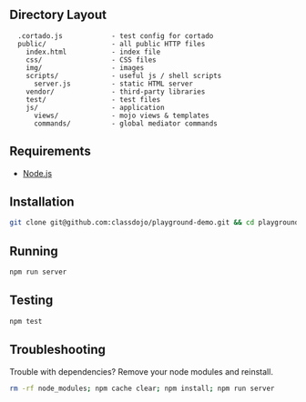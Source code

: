## Directory Layout


```
  .cortado.js            - test config for cortado
  public/                - all public HTTP files
    index.html           - index file
    css/                 - CSS files
    img/                 - images
    scripts/             - useful js / shell scripts
      server.js          - static HTML server
    vendor/              - third-party libraries
    test/                - test files
    js/                  - application
      views/             - mojo views & templates
      commands/          - global mediator commands
```


## Requirements

- [Node.js](http://nodejs.org)

## Installation

```bash
git clone git@github.com:classdojo/playground-demo.git && cd playground-demo && npm install;
```

## Running

```bash
npm run server
```

## Testing

```bash
npm test
```

## Troubleshooting

Trouble with dependencies?  Remove your node modules and reinstall.  

```bash
rm -rf node_modules; npm cache clear; npm install; npm run server
```
